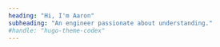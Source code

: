 ```yaml
---
heading: "Hi, I'm Aaron"
subheading: "An engineer passionate about understanding."
#handle: "hugo-theme-codex"
---
```

